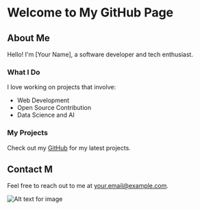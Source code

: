 # Welcome to My GitHub Page

## About Me

Hello! I'm [Your Name], a software developer and tech enthusiast. 

### What I Do

I love working on projects that involve:
- Web Development
- Open Source Contribution
- Data Science and AI

### My Projects

Check out my [GitHub](https://github.com/yourusername) for my latest projects.

## Contact M

Feel free to reach out to me at [your.email@example.com](mailto:your.email@example.com).

![Alt text for image](https://example.com/path/to/your/image.jpg)
